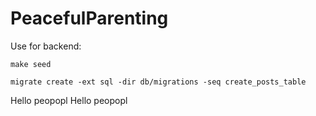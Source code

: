 # PeacefulParenting

Use for backend:

```
make seed

migrate create -ext sql -dir db/migrations -seq create_posts_table
```

Hello peopopl
Hello peopopl
